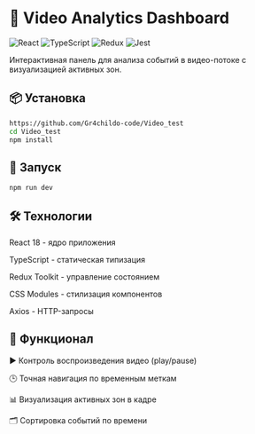 # 🎥 Video Analytics Dashboard

![React](https://img.shields.io/badge/react-%2320232a.svg?style=for-the-badge&logo=react&logoColor=%2361DAFB)
![TypeScript](https://img.shields.io/badge/typescript-%23007ACC.svg?style=for-the-badge&logo=typescript&logoColor=white)
![Redux](https://img.shields.io/badge/redux-%23593d88.svg?style=for-the-badge&logo=redux&logoColor=white)
![Jest](https://img.shields.io/badge/-jest-%23C21325?style=for-the-badge&logo=jest&logoColor=white)

Интерактивная панель для анализа событий в видео-потоке с визуализацией активных зон.

## 📦 Установка

```bash
https://github.com/Gr4childo-code/Video_test
cd Video_test
npm install
```

## 🚀 Запуск

```bash
npm run dev
```

## 🛠 Технологии

React 18 - ядро приложения

TypeScript - статическая типизация

Redux Toolkit - управление состоянием

CSS Modules - стилизация компонентов

Axios - HTTP-запросы

## 🌟 Функционал

▶️ Контроль воспроизведения видео (play/pause)

🕒 Точная навигация по временным меткам

📊 Визуализация активных зон в кадре

🗂 Сортировка событий по времени
